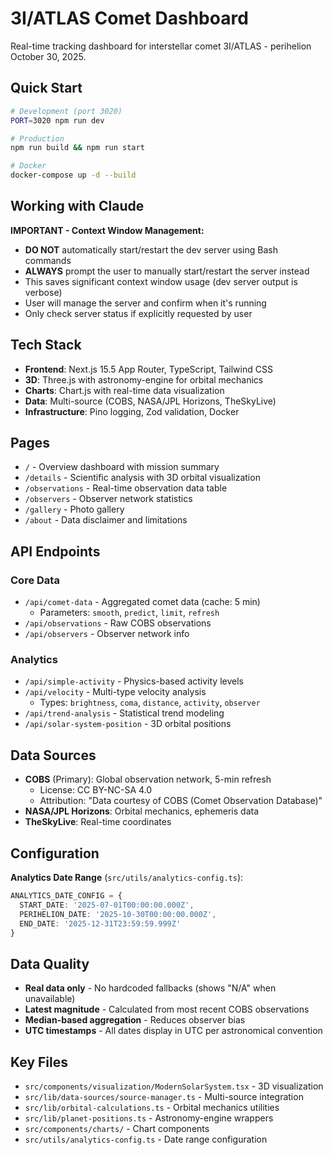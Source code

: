 # 3I/ATLAS Comet Dashboard

Real-time tracking dashboard for interstellar comet 3I/ATLAS - perihelion October 30, 2025.

## Quick Start

```bash
# Development (port 3020)
PORT=3020 npm run dev

# Production
npm run build && npm run start

# Docker
docker-compose up -d --build
```

## Working with Claude

**IMPORTANT - Context Window Management:**
- **DO NOT** automatically start/restart the dev server using Bash commands
- **ALWAYS** prompt the user to manually start/restart the server instead
- This saves significant context window usage (dev server output is verbose)
- User will manage the server and confirm when it's running
- Only check server status if explicitly requested by user

## Tech Stack

- **Frontend**: Next.js 15.5 App Router, TypeScript, Tailwind CSS
- **3D**: Three.js with astronomy-engine for orbital mechanics
- **Charts**: Chart.js with real-time data visualization
- **Data**: Multi-source (COBS, NASA/JPL Horizons, TheSkyLive)
- **Infrastructure**: Pino logging, Zod validation, Docker

## Pages

- `/` - Overview dashboard with mission summary
- `/details` - Scientific analysis with 3D orbital visualization
- `/observations` - Real-time observation data table
- `/observers` - Observer network statistics
- `/gallery` - Photo gallery
- `/about` - Data disclaimer and limitations

## API Endpoints

### Core Data
- `/api/comet-data` - Aggregated comet data (cache: 5 min)
  - Parameters: `smooth`, `predict`, `limit`, `refresh`
- `/api/observations` - Raw COBS observations
- `/api/observers` - Observer network info

### Analytics
- `/api/simple-activity` - Physics-based activity levels
- `/api/velocity` - Multi-type velocity analysis
  - Types: `brightness`, `coma`, `distance`, `activity`, `observer`
- `/api/trend-analysis` - Statistical trend modeling
- `/api/solar-system-position` - 3D orbital positions

## Data Sources

- **COBS** (Primary): Global observation network, 5-min refresh
  - License: CC BY-NC-SA 4.0
  - Attribution: "Data courtesy of COBS (Comet Observation Database)"
- **NASA/JPL Horizons**: Orbital mechanics, ephemeris data
- **TheSkyLive**: Real-time coordinates

## Configuration

**Analytics Date Range** (`src/utils/analytics-config.ts`):
```typescript
ANALYTICS_DATE_CONFIG = {
  START_DATE: '2025-07-01T00:00:00.000Z',
  PERIHELION_DATE: '2025-10-30T00:00:00.000Z',
  END_DATE: '2025-12-31T23:59:59.999Z'
}
```

## Data Quality

- **Real data only** - No hardcoded fallbacks (shows "N/A" when unavailable)
- **Latest magnitude** - Calculated from most recent COBS observations
- **Median-based aggregation** - Reduces observer bias
- **UTC timestamps** - All dates display in UTC per astronomical convention

## Key Files

- `src/components/visualization/ModernSolarSystem.tsx` - 3D visualization
- `src/lib/data-sources/source-manager.ts` - Multi-source integration
- `src/lib/orbital-calculations.ts` - Orbital mechanics utilities
- `src/lib/planet-positions.ts` - Astronomy-engine wrappers
- `src/components/charts/` - Chart components
- `src/utils/analytics-config.ts` - Date range configuration
